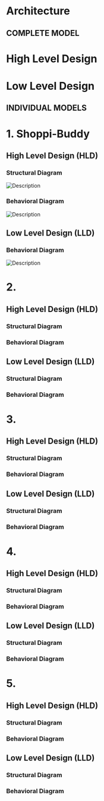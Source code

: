# Architecture
## COMPLETE MODEL

# High Level Design


# Low Level Design


## INDIVIDUAL MODELS

# 1. Shoppi-Buddy
## High Level Design (HLD)
### Structural Diagram
![Description](ShoppiBuddy/HLS_ShoppiBuddy.png)

### Behavioral Diagram
![Description](ShoppiBuddy/HLB_ShoppiBuddy.png)

## Low Level Design (LLD)
### Behavioral Diagram
![Description](ShoppiBuddy/LLB_Shoppi-Buddy.png)

# 2. 
## High Level Design (HLD)
### Structural Diagram

### Behavioral Diagram

## Low Level Design (LLD)
### Structural Diagram

### Behavioral Diagram

# 3. 
## High Level Design (HLD)
### Structural Diagram

### Behavioral Diagram

## Low Level Design (LLD)
### Structural Diagram

### Behavioral Diagram

# 4. 
## High Level Design (HLD)
### Structural Diagram

### Behavioral Diagram

## Low Level Design (LLD)
### Structural Diagram

### Behavioral Diagram

# 5. 
## High Level Design (HLD)
### Structural Diagram

### Behavioral Diagram

## Low Level Design (LLD)
### Structural Diagram

### Behavioral Diagram